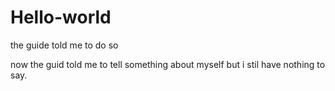 # Hello-world
the guide told me to do so

now the guid told me to tell something about myself but i stil have nothing to say.
